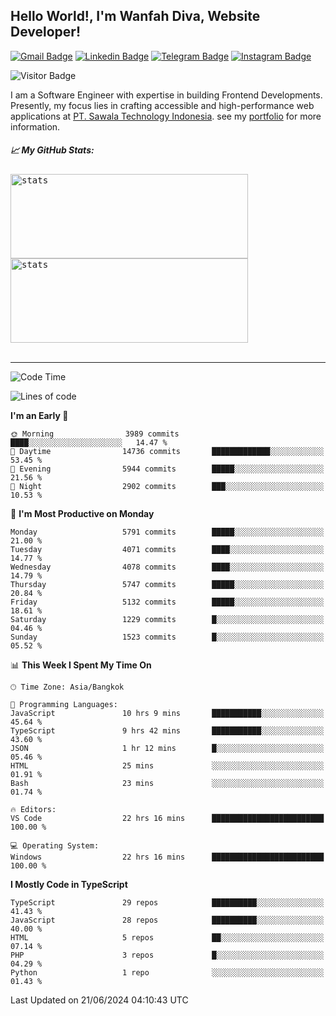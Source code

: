 ## Hello World!, I'm Wanfah Diva, Website Developer!

[![Gmail Badge](https://img.shields.io/badge/-Gmail-white?style=plastic&logo=Gmail&link=mailto:aditputrafirmansyah@gmail.com)](mailto:wanfahdivaa@gmail.com)
[![Linkedin Badge](https://img.shields.io/badge/-LinkedIn-blue?style=plastic&logo=Linkedin&link=https://www.linkedin.com/in/aditputrafirmansyah/)](https://www.linkedin.com/in/wanfahdiva/)
[![Telegram Badge](https://img.shields.io/badge/-Telegram-blue?style=plastic&logo=telegram&link=https://t.me/Adithya_13)](https://t.me/wanfahdiva)
[![Instagram Badge](https://img.shields.io/badge/-Instagram-white?style=plastic&logo=instagram&link=https://www.instagram.com/adithya_firmansyahputra/)](https://www.instagram.com/wnfhdva/)

![Visitor Badge](https://visitor-badge.laobi.icu/badge?page_id=wanfahdiva.wanfahdiva)

<p>
I am a Software Engineer with expertise in building Frontend Developments.
Presently, my focus lies in crafting accessible and high-performance web applications at  <a href="https://sawala/tech" target="_blank">PT. Sawala Technology Indonesia</a>. see my <a href="https://wanfahdiva.me" target="_blank">portfolio</a> for more information.
</p>

<h5 align="left">
  
📈 **My GitHub Stats:**

</h5>

<div align="left">
<kbd>
    <img height="135em" width="380em" alt="stats" src="https://github-readme-streak-stats.herokuapp.com?user=wanfahdiva&theme=tokyonight_duo&hide_border=true&dates=27DDC9" />
</kbd>
<kbd>
    <img height="135em" width="380em" alt="stats" src="https://github-readme-activity-graph.vercel.app/graph?username=wanfahdiva&theme=react&hide_title=true"></kbd>
</div>

<br />

---

<!--START_SECTION:waka-->
![Code Time](http://img.shields.io/badge/Code%20Time-706%20hrs%2044%20mins-blue)

![Lines of code](https://img.shields.io/badge/From%20Hello%20World%20I%27ve%20Written-18.7%20million%20lines%20of%20code-blue)

**I'm an Early 🐤** 

```text
🌞 Morning                3989 commits        ████░░░░░░░░░░░░░░░░░░░░░   14.47 % 
🌆 Daytime                14736 commits       █████████████░░░░░░░░░░░░   53.45 % 
🌃 Evening                5944 commits        █████░░░░░░░░░░░░░░░░░░░░   21.56 % 
🌙 Night                  2902 commits        ███░░░░░░░░░░░░░░░░░░░░░░   10.53 % 
```
📅 **I'm Most Productive on Monday** 

```text
Monday                   5791 commits        █████░░░░░░░░░░░░░░░░░░░░   21.00 % 
Tuesday                  4071 commits        ████░░░░░░░░░░░░░░░░░░░░░   14.77 % 
Wednesday                4078 commits        ████░░░░░░░░░░░░░░░░░░░░░   14.79 % 
Thursday                 5747 commits        █████░░░░░░░░░░░░░░░░░░░░   20.84 % 
Friday                   5132 commits        █████░░░░░░░░░░░░░░░░░░░░   18.61 % 
Saturday                 1229 commits        █░░░░░░░░░░░░░░░░░░░░░░░░   04.46 % 
Sunday                   1523 commits        █░░░░░░░░░░░░░░░░░░░░░░░░   05.52 % 
```


📊 **This Week I Spent My Time On** 

```text
🕑︎ Time Zone: Asia/Bangkok

💬 Programming Languages: 
JavaScript               10 hrs 9 mins       ███████████░░░░░░░░░░░░░░   45.64 % 
TypeScript               9 hrs 42 mins       ███████████░░░░░░░░░░░░░░   43.60 % 
JSON                     1 hr 12 mins        █░░░░░░░░░░░░░░░░░░░░░░░░   05.46 % 
HTML                     25 mins             ░░░░░░░░░░░░░░░░░░░░░░░░░   01.91 % 
Bash                     23 mins             ░░░░░░░░░░░░░░░░░░░░░░░░░   01.74 % 

🔥 Editors: 
VS Code                  22 hrs 16 mins      █████████████████████████   100.00 % 

💻 Operating System: 
Windows                  22 hrs 16 mins      █████████████████████████   100.00 % 
```

**I Mostly Code in TypeScript** 

```text
TypeScript               29 repos            ██████████░░░░░░░░░░░░░░░   41.43 % 
JavaScript               28 repos            ██████████░░░░░░░░░░░░░░░   40.00 % 
HTML                     5 repos             ██░░░░░░░░░░░░░░░░░░░░░░░   07.14 % 
PHP                      3 repos             █░░░░░░░░░░░░░░░░░░░░░░░░   04.29 % 
Python                   1 repo              ░░░░░░░░░░░░░░░░░░░░░░░░░   01.43 % 
```




 Last Updated on 21/06/2024 04:10:43 UTC
<!--END_SECTION:waka-->
